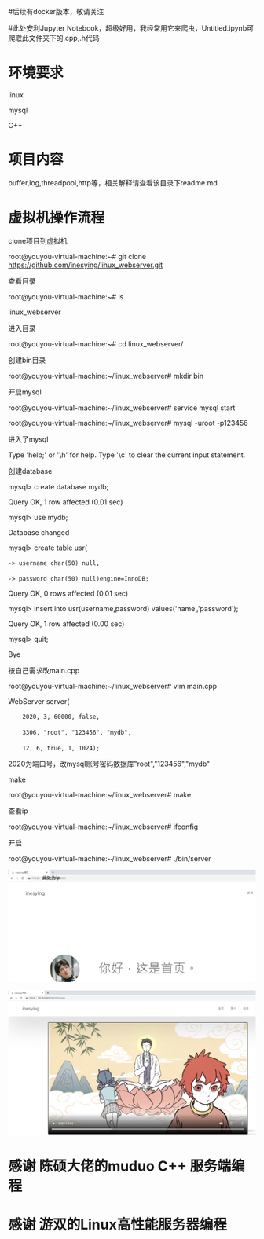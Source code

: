 #后续有docker版本，敬请关注

#此处安利Jupyter Notebook，超级好用，我经常用它来爬虫，Untitled.ipynb可爬取此文件夹下的.cpp,.h代码

# 环境要求

linux

mysql

C++

# 项目内容

buffer,log,threadpool,http等，相关解释请查看该目录下readme.md


# 虚拟机操作流程

clone项目到虚拟机

root@youyou-virtual-machine:~# git clone https://github.com/inesying/linux_webserver.git

查看目录

root@youyou-virtual-machine:~# ls

linux_webserver

进入目录

root@youyou-virtual-machine:~# cd linux_webserver/

创建bin目录

root@youyou-virtual-machine:~/linux_webserver# mkdir bin

开启mysql

root@youyou-virtual-machine:~/linux_webserver# service mysql start

root@youyou-virtual-machine:~/linux_webserver# mysql -uroot -p123456

进入了mysql

Type 'help;' or '\h' for help. Type '\c' to clear the current input statement.

创建database

mysql> create database mydb;

Query OK, 1 row affected (0.01 sec)

mysql> use mydb;

Database changed

mysql> create table usr(

    -> username char(50) null,
    
    -> password char(50) null)engine=InnoDB;
    
Query OK, 0 rows affected (0.01 sec)

mysql> insert into usr(username,password) values('name','password');

Query OK, 1 row affected (0.00 sec)

mysql> quit;

Bye

按自己需求改main.cpp

root@youyou-virtual-machine:~/linux_webserver# vim main.cpp 

WebServer server(

        2020, 3, 60000, false,     
        
        3306, "root", "123456", "mydb",
        
        12, 6, true, 1, 1024);   
        
2020为端口号，改mysql账号密码数据库"root","123456","mydb"

make

root@youyou-virtual-machine:~/linux_webserver# make

查看ip

root@youyou-virtual-machine:~/linux_webserver# ifconfig

开启

root@youyou-virtual-machine:~/linux_webserver# ./bin/server

![image](https://github.com/inesying/linux_webserver/blob/main/resources/images/index.jpg)

![image](https://github.com/inesying/linux_webserver/blob/main/resources/images/video.jpg)


# 感谢 陈硕大佬的muduo C++ 服务端编程

# 感谢 游双的Linux高性能服务器编程
